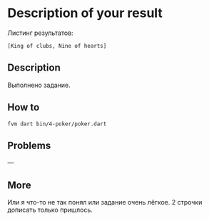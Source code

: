 # Description of your result

Листинг результатов:

```
[King of clubs, Nine of hearts]
```

## Description

Выполнено задание.

## How to

`fvm dart bin/4-poker/poker.dart`

## Problems

—

## More

Или я что-то не так понял или задание очень лёгкое. 2 строчки дописать только пришлось.
